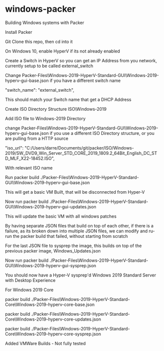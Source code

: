 # windows-packer
Building Windows systems with Packer

Install Packer

Git Clone this repo, then cd into it

On Windows 10, enable HyperV if its not already enabled

Create a Switch in HyperV so you can get an IP Address from you network, currently setup to be called external_switch

Change Packer-Files\Windows-2019-HyperV-Standard-GUI\Windows-2019-hyperv-gui-base.json if you have a different switch name

"switch_name": "external_switch",

This should match your Switch name that get a DHCP Address

Create ISO Directory Structure
ISO\Windows-2019

Add ISO file to Windows-2019 Directory

change Packer-Files\Windows-2019-HyperV-Standard-GUI\Windows-2019-hyperv-gui-base.json if you use a different ISO Directory structure, or you are pulling from a HTTP source

"iso_url": "C:/Users/darre/Documents/git/packer/ISO/Windows-2019/SW_DVD9_Win_Server_STD_CORE_2019_1809.2_64Bit_English_DC_STD_MLF_X22-18452.ISO",

With relevant ISO name

Run
packer build ./Packer-Files\Windows-2019-HyperV-Standard-GUI\Windows-2019-hyperv-gui-base.json

This will get a basic VM Built, that will be disconnected from Hyper-V

Now run packer build ./Packer-Files\Windows-2019-HyperV-Standard-GUI\Windows-2019-hyperv-gui-updates.json

This will update the basic VM with all windows patches

By having separate JSON files that build on top of each other, if there is a failure, as its broken down into multiple JSON files, we can modify and ru-run the packer build that failed, without starting from scratch

For the last JSON file to sysprep the image, this builds on top of the previous packer image, Windows_Updates.json

Now run packer build ./Packer-Files\Windows-2019-HyperV-Standard-GUI\Windows-2019-hyperv-gui-sysprep.json

You should now have a Hyper-V sysprep'd Windows 2019 Standard Server with Desktop Experience

For Windows 2019 Core

packer build ./Packer-Files\Windows-2019-HyperV-Standard-Core\Windows-2019-hyperv-core-base.json

packer build ./Packer-Files\Windows-2019-HyperV-Standard-Core\Windows-2019-hyperv-core-updates.json

packer build ./Packer-Files\Windows-2019-HyperV-Standard-Core\Windows-2019-hyperv-core-sysprep.json

Added VMWare Builds - Not fully tested